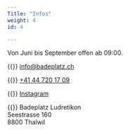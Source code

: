 ```yaml
---
Title: "Infos"
weight: 4
id: 4

---
```

Von Juni bis September offen ab 09:00.  

{{<icon class="fa fa-envelope">}}&nbsp;[info@badeplatz.ch](mailto:info@badeplatz.ch)

{{<icon class="fa fa-phone">}}&nbsp;[+41 44 720 17 09 ](tel:+41447201709)

{{<icon class="fa fa-instagram fa-2x">}}&nbsp;[Instagram](https://www.instagram.com/ludibadi/)

{{<icon class="fa fa-map-marker">}} Badeplatz Ludretikon  
Seestrasse 160  
8800 Thalwil




